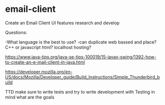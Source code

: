 # email-client

Create an Email Client 
UI features 
research and develop 

Questions:

-What language is the best to use? 
-can duplicate web bassed and place?
C++ or javascript html? 
localhost hosting? 


https://www.java-tips.org/java-se-tips-100019/15-javax-swing/1392-how-to-create-an-e-mail-client-in-java.html

https://developer.mozilla.org/en-US/docs/Mozilla/Developer_guide/Build_Instructions/Simple_Thunderbird_build


TTD make sure to write tests and try to write development with Testing in mind 
what are the goals

